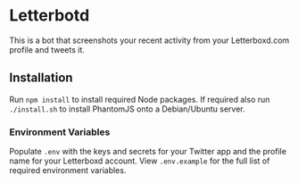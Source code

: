 # Letterbotd

This is a bot that screenshots your recent activity from your Letterboxd.com profile and tweets it.

## Installation

Run `npm install` to install required Node packages. If required also run `./install.sh` to install PhantomJS onto a Debian/Ubuntu server.

### Environment Variables

Populate `.env` with the keys and secrets for your Twitter app and the profile name for your Letterboxd account.
View `.env.example` for the full list of required environment variables.
